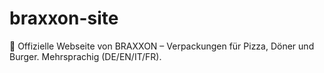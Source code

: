# braxxon-site
💼 Offizielle Webseite von BRAXXON – Verpackungen für Pizza, Döner und Burger. Mehrsprachig (DE/EN/IT/FR).
